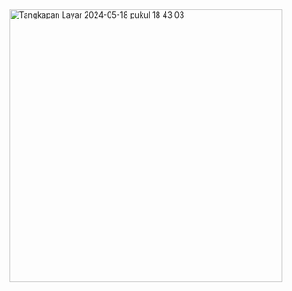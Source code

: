 <img width="494" alt="Tangkapan Layar 2024-05-18 pukul 18 43 03" src="https://github.com/DeaAulya/CRUD-Kuliah/assets/164486226/7c4f5aa2-3541-4648-a3d7-6f17df5848f1">
